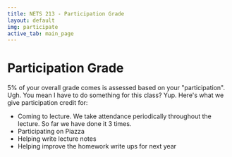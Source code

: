 ```yaml
---
title: NETS 213 - Participation Grade
layout: default
img: participate
active_tab: main_page 
---
```


Participation Grade
===================

5% of your overall grade comes is assessed based on your "participation".  Ugh. You mean I have to do something for this class?  Yup. Here's what we give participation credit for:


* Coming to lecture.  We take attendance periodically throughout the lecture.  So far we have done it 3 times.
* Participating on Piazza
* Helping write lecture notes
* Helping improve the homework write ups for next year
